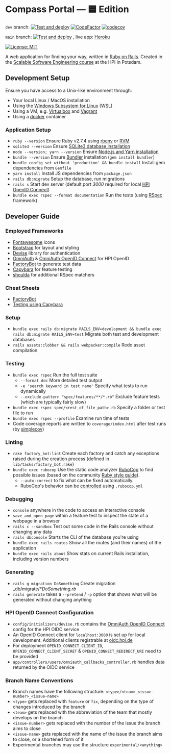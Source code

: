 # Compass Portal — 🟦 Edition
`dev` branch: [![Test and deploy](https://github.com/hpi-swt2/compass-portal-blue/actions/workflows/test_and_deploy.yml/badge.svg?branch=dev)](https://github.com/hpi-swt2/compass-portal-blue/actions/workflows/test_and_deploy.yml)
[![CodeFactor](https://www.codefactor.io/repository/github/hpi-swt2/compass-portal-blue/badge)](https://www.codefactor.io/repository/github/hpi-swt2/compass-portal-blue)
[![codecov](https://codecov.io/gh/hpi-swt2/compass-portal-blue/branch/dev/graph/badge.svg?token=NG1CX0412L)](https://codecov.io/gh/hpi-swt2/compass-portal-blue)

`main` branch: [![Test and deploy](https://github.com/hpi-swt2/compass-portal-blue/actions/workflows/test_and_deploy.yml/badge.svg?branch=main)](https://github.com/hpi-swt2/compass-portal-blue/actions/workflows/test_and_deploy.yml)
, live app: [Heroku](https://compass-blue.herokuapp.com/)

[![License: MIT](https://img.shields.io/badge/License-MIT-green.svg)](https://opensource.org/licenses/MIT)

A web application for finding your way, written in [Ruby on Rails](https://rubyonrails.org/).
Created in the [Scalable Software Engineering course](https://hpi.de/plattner/teaching/winter-term-2021-22/scalable-software-engineering.html) at the HPI in Potsdam.

## Development Setup
Ensure you have access to a Unix-like environment through:

* Your local Linux / MacOS installation
* Using the [Windows Subsystem for Linux](https://docs.microsoft.com/en-us/windows/wsl/install) (WSL)
* Using a VM, e.g. [Virtualbox](https://www.virtualbox.org/) and [Vagrant](https://www.vagrantup.com/)
* Using a [docker](https://docs.microsoft.com/en-us/windows/wsl/install) container

### Application Setup
* `ruby --version` Ensure Ruby v2.7.4 using [rbenv](https://github.com/rbenv/rbenv) or [RVM](http://rvm.io/)
* `sqlite3 --version` Ensure [SQLite3 database installation](https://guides.rubyonrails.org/getting_started.html#installing-sqlite3)
* `node --version; yarn --version` Ensure [Node.js and Yarn installation](https://guides.rubyonrails.org/getting_started.html#installing-node-js-and-yarn)
* `bundle --version` Ensure [Bundler](https://rubygems.org/gems/bundler) installation (`gem install bundler`)
* `bundle config set without 'production' && bundle install` Install gem dependencies from `Gemfile`
* `yarn install` Install JS dependencies from `package.json`
* `rails db:migrate` Setup the database, run migrations
* `rails s` Start dev server (default port _3000_ required for local [HPI OpenID Connect](https://oidc.hpi.de/))
* `bundle exec rspec --format documentation` Run the tests (using [RSpec](http://rspec.info/) framework)

## Developer Guide

### Employed Frameworks
* [Fontawesome](https://fontawesome.com/v5.15/icons) icons
* [Bootstrap](https://getbootstrap.com/docs/5.0) for layout and styling
* [Devise](https://github.com/heartcombo/devise) library for authentication
* [OmniAuth](https://github.com/omniauth/omniauth) & [OmniAuth OpenID Connect](https://github.com/m0n9oose/omniauth_openid_connect) for HPI OpenID
* [FactoryBot](https://github.com/thoughtbot/factory_bot/blob/master/GETTING_STARTED.md#defining-factories) to generate test data
* [Capybara](https://github.com/teamcapybara/capybara#the-dsl) for feature testing
* [shoulda](https://github.com/thoughtbot/shoulda-matchers#matchers) for additional RSpec matchers

### Cheat Sheets
* [FactoryBot](https://devhints.io/factory_bot)
* [Testing using Capybara](https://devhints.io/capybara)

### Setup
* `bundle exec rails db:migrate RAILS_ENV=development && bundle exec rails db:migrate RAILS_ENV=test` Migrate both test and development databases
* `rails assets:clobber && rails webpacker:compile` Redo asset compilation

### Testing
* `bundle exec rspec` Run the full test suite
  * `--format doc` More detailed test output
  * `-e 'search keyword in test name'` Specify what tests to run dynamically
  * `--exclude-pattern "spec/features/**/*.rb"` Exclude feature tests (which are typically fairly slow)
* `bundle exec rspec spec/<rest_of_file_path>.rb` Specify a folder or test file to run
* `bundle exec rspec --profile` Examine run time of tests
* Code coverage reports are written to `coverage/index.html` after test runs (by [simplecov](https://github.com/simplecov-ruby/simplecov))

### Linting
* `rake factory_bot:lint` Create each factory and catch any exceptions raised during the creation process (defined in `lib/tasks/factory_bot.rake`)
* `bundle exec rubocop` Use the static code analyzer [RuboCop](https://github.com/rubocop-hq) to find possible issues (based on the community [Ruby style guide](https://github.com/rubocop-hq/ruby-style-guide)).
  * `--auto-correct` to fix what can be fixed automatically.
  * RuboCop's behavior can be [controlled](https://docs.rubocop.org/en/latest/configuration) using `.rubocop.yml`

### Debugging
* `console` anywhere in the code to access an interactive console
* `save_and_open_page` within a feature test to inspect the state of a webpage in a browser
* `rails c --sandbox` Test out some code in the Rails console without changing any data
* `rails dbconsole` Starts the CLI of the database you're using
* `bundle exec rails routes` Show all the routes (and their names) of the application
* `bundle exec rails about` Show stats on current Rails installation, including version numbers

### Generating
* `rails g migration DoSomething` Create migration _db/migrate/*_DoSomething.rb_
* `rails generate` takes a `--pretend` / `-p` option that shows what will be generated without changing anything

### HPI OpenID Connect Configuration
* `config/initializers/devise.rb` contains the [OmniAuth OpenID Connect](https://github.com/m0n9oose/omniauth_openid_connect) config for the HPI OIDC service
* An OpenID Connect client for `localhost:3000` is set up for local development. Additional clients registrable at [oidc.hpi.de](https://oidc.hpi.de/)
* For deployment `OPENID_CONNECT_CLIENT_ID`, `OPENID_CONNECT_CLIENT_SECRET` & `OPENID_CONNECT_REDIRECT_URI` need to be provided
* `app/controllers/users/omniauth_callbacks_controller.rb` handles data returned by the OIDC service

### Branch Name Conventions
* Branch names have the following structure: `<type>/<team>_<issue-number>_<issue-name>`
* `<type>` gets replaced with `feature` or `fix`, depending on the type of changes introduced by the branch
* `<team>` gets replaced with the abbreviation of the team that mostly develops on the branch
* `<issue-number>` gets replaced with the number of the issue the branch aims to close
* `<issue-name>` gets replaced with the name of the issue the branch aims to close, or a shortened form of it
* Experimental branches may use the structure `experimental/<anything>`
